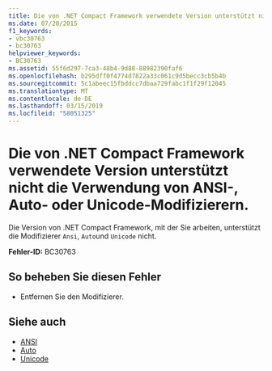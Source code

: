 ```yaml
---
title: Die von .NET Compact Framework verwendete Version unterstützt nicht die Verwendung von ANSI-, Auto- oder Unicode-Modifizierern.
ms.date: 07/20/2015
f1_keywords:
- vbc30763
- bc30763
helpviewer_keywords:
- BC30763
ms.assetid: 55f6d297-7ca3-48b4-9d88-88982390faf6
ms.openlocfilehash: b295dff0f4774d7822a33c061c9d5becc3cb5b4b
ms.sourcegitcommit: 5c1abeec15fbddcc7dbaa729fabc1f1f29f12045
ms.translationtype: MT
ms.contentlocale: de-DE
ms.lasthandoff: 03/15/2019
ms.locfileid: "58051325"
---
```

# <a name="the-targeted-version-of-the-net-compact-framework-does-not-support-using-the-ansi-auto-or-unicode-modifier"></a>Die von .NET Compact Framework verwendete Version unterstützt nicht die Verwendung von ANSI-, Auto- oder Unicode-Modifizierern.
Die Version von .NET Compact Framework, mit der Sie arbeiten, unterstützt die Modifizierer `Ansi`, `Auto`und `Unicode` nicht.  
  
 **Fehler-ID:** BC30763  
  
## <a name="to-correct-this-error"></a>So beheben Sie diesen Fehler  
  
-   Entfernen Sie den Modifizierer.  
  
## <a name="see-also"></a>Siehe auch

- [ANSI](../../visual-basic/language-reference/modifiers/ansi.md)
- [Auto](../../visual-basic/language-reference/modifiers/auto.md)
- [Unicode](../../visual-basic/language-reference/modifiers/unicode.md)
